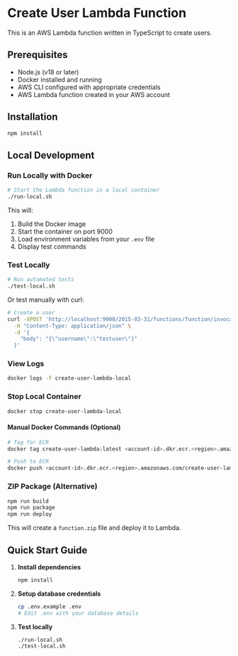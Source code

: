 # Create User Lambda Function

This is an AWS Lambda function written in TypeScript to create users.

## Prerequisites

- Node.js (v18 or later)
- Docker installed and running
- AWS CLI configured with appropriate credentials
- AWS Lambda function created in your AWS account

## Installation

```bash
npm install
```

## Local Development

### Run Locally with Docker

```bash
# Start the Lambda function in a local container
./run-local.sh
```

This will:

1. Build the Docker image
2. Start the container on port 9000
3. Load environment variables from your `.env` file
4. Display test commands

### Test Locally

```bash
# Run automated tests
./test-local.sh
```

Or test manually with curl:

```bash
# Create a user
curl -XPOST 'http://localhost:9000/2015-03-31/functions/function/invocations' \
  -H "Content-Type: application/json" \
  -d '{
    "body": "{\"username\":\"testuser\"}"
  }'
```

### View Logs

```bash
docker logs -f create-user-lambda-local
```

### Stop Local Container

```bash
docker stop create-user-lambda-local
```

#### Manual Docker Commands (Optional)

```bash
# Tag for ECR
docker tag create-user-lambda:latest <account-id>.dkr.ecr.<region>.amazonaws.com/create-user-lambda:latest

# Push to ECR
docker push <account-id>.dkr.ecr.<region>.amazonaws.com/create-user-lambda:latest
```

### ZIP Package (Alternative)

```bash
npm run build
npm run package
npm run deploy
```

This will create a `function.zip` file and deploy it to Lambda.

## Quick Start Guide

1. **Install dependencies**

   ```bash
   npm install
   ```

2. **Setup database credentials**

   ```bash
   cp .env.example .env
   # Edit .env with your database details
   ```

3. **Test locally**

   ```bash
   ./run-local.sh
   ./test-local.sh
   ```
